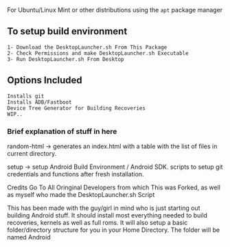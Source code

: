 For Ubuntu/Linux Mint or other distributions using the `apt` package manager

## To setup build environment
```
1- Download the DesktopLauncher.sh From This Package
2- Check Permissions and make DesktopLauncher.sh Executable
3- Run DesktopLauncher.sh From Desktop
```

## Options Included 
```
Installs git
Installs ADB/Fastboot
Device Tree Generator for Building Recoveries
WIP..
```

### Brief explanation of stuff in here

random-html -> generates an index.html with a table with the list of files in current directory.

setup -> setup Android Build Environment / Android SDK. scripts to setup git credentials and functions after fresh installation.

Credits Go To All Oringinal Developers from which This was Forked, as well as myself who made the DesktopLauncher.sh Script

This has been made with the guy/girl in mind who is just starting out building Android stuff.  It should install most everything needed to build recoveries, kernels as well as full roms.  It will also setup a basic folder/directory structure for you in your Home Directory.  The folder will be named Android

